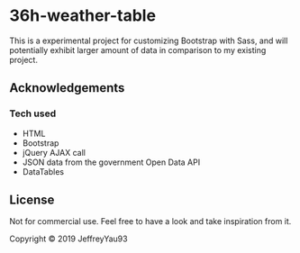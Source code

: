 # 36h-weather-table

This is a experimental project for customizing Bootstrap with Sass, and will potentially exhibit larger amount of data in comparison to my existing project.

## Acknowledgements

### Tech used

- HTML
- Bootstrap
- jQuery AJAX call
- JSON data from the government Open Data API
- DataTables

## License

Not for commercial use. Feel free to have a look and take inspiration from it.

Copyright &copy; 2019 JeffreyYau93
